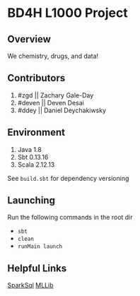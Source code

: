 # BD4H L1000 Project

## Overview
We chemistry, drugs, and data!

## Contributors
1) \#zgd || Zachary Gale-Day
2) \#deven || Deven Desai
3) \#ddey || Daniel Deychakiwsky

## Environment
1) Java 1.8
2) Sbt 0.13.16
3) Scala 2.12.13

See `build.sbt` for dependency versioning

## Launching
Run the following commands in the root dir
* `sbt`
* `clean`
* `runMain launch`

## Helpful Links

[SparkSql](https://spark.apache.org/docs/latest/sql-programming-guide.html#sql)
[MLLib](https://spark.apache.org/docs/latest/ml-guide.html)
